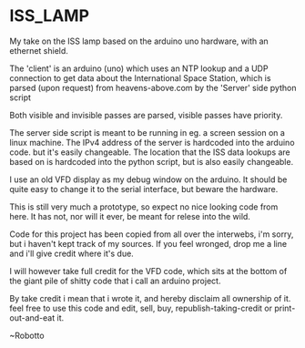 ISS_LAMP
========

My take on the ISS lamp based on the arduino uno hardware, with an ethernet shield.

The 'client' is an arduino (uno) which uses an NTP lookup and a UDP connection to get data about the International Space Station,
which is parsed (upon request) from heavens-above.com by the 'Server' side python script

Both visible and invisible passes are parsed, visible passes have priority.

The server side script is meant to be running in eg. a screen session on a linux machine.
The IPv4 address of the server is hardcoded into the arduino code. but it's easily changeable.
The location that the ISS data lookups are based on is hardcoded into the python script, but is also easily changeable.

I use an old VFD display as my debug window on the arduino. It should be quite easy to change it to the serial interface, but beware the hardware.

This is still very much a prototype, so expect no nice looking code from here. It has not, nor will it ever, be meant for relese into the wild.

Code for this project has been copied from all over the interwebs, i'm sorry, but i haven't kept track of my sources. If you feel wronged, drop me a line and i'll give credit where it's due.

I will however take full credit for the VFD code, which sits at the bottom of the giant pile of shitty code that i call an arduino project.

By take credit i mean that i wrote it, and hereby disclaim all ownership of it. feel free to use this code and edit, sell, buy, republish-taking-credit or print-out-and-eat it.

~Robotto